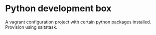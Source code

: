 # Python development box

A vagrant configuration project with certain python packages installed. Provision using saltstask.
